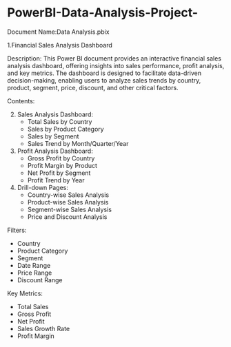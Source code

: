 # PowerBI-Data-Analysis-Project-

Document Name:Data Analysis.pbix

1.Financial Sales Analysis Dashboard

Description: This Power BI document provides an interactive financial sales analysis dashboard, offering insights into sales performance, profit analysis, and key metrics. The dashboard is designed to facilitate data-driven decision-making, enabling users to analyze sales trends by country, product, segment, price, discount, and other critical factors.

Contents:

2. Sales Analysis Dashboard:
    - Total Sales by Country
    - Sales by Product Category
    - Sales by Segment
    - Sales Trend by Month/Quarter/Year
3. Profit Analysis Dashboard:
    - Gross Profit by Country
    - Profit Margin by Product
    - Net Profit by Segment
    - Profit Trend by Year
4. Drill-down Pages:
    - Country-wise Sales Analysis
    - Product-wise Sales Analysis
    - Segment-wise Sales Analysis
    - Price and Discount Analysis

Filters:

- Country
- Product Category
- Segment
- Date Range 
- Price Range
- Discount Range

Key Metrics:

- Total Sales
- Gross Profit
- Net Profit
- Sales Growth Rate
- Profit Margin
